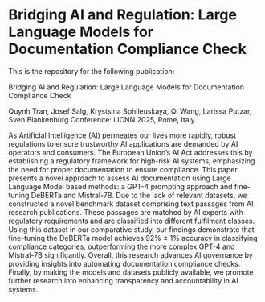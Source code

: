 # Bridging AI and Regulation: Large Language Models for Documentation Compliance Check

This is the repository for the following publication:

Bridging AI and Regulation: Large Language Models for Documentation Compliance Check

Quynh Tran, Josef Salg, Krystsina Sphileuskaya, Qi Wang, Larissa Putzar, Sven Blankenburg
Conference: IJCNN 2025, Rome, Italy


As Artificial Intelligence (AI) permeates our lives more rapidly, robust regulations to ensure trustworthy AI applications are demanded by AI operators and consumers. The European Union’s AI Act addresses this by establishing a regulatory framework for high-risk AI systems, emphasizing the need for proper documentation to ensure compliance. This paper presents a novel approach to assess AI documentation using Large Language Model based methods: a GPT-4 prompting approach and fine-tuning DeBERTa and Mistral-7B. Due to the lack of relevant datasets, we constructed a novel benchmark dataset comprising text passages from AI research publications. These passages are matched by AI experts with regulatory requirements and are classified into different fulfilment classes. Using this dataset in our comparative study, our findings demonstrate that fine-tuning the DeBERTa model achieves 92\% ± 1\% accuracy in classifying compliance categories, outperforming the more complex GPT-4 and Mistral-7B significantly. Overall, this research advances AI governance by providing insights into automating documentation compliance checks. Finally, by making the models and datasets publicly available, we promote further research into enhancing transparency and accountability in AI systems.
